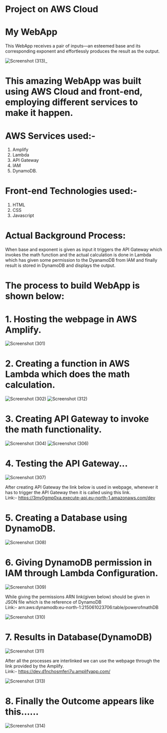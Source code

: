 # Project on AWS Cloud 
# My WebApp
This WebApp receives a pair of inputs—an esteemed base and its corresponding exponent and effortlessly produces the result as the output.

![Screenshot (313)_](https://github.com/KSaiteja05/WebApp/assets/102404293/22091a98-9973-4091-ba47-56c963f275ac)
# This amazing WebApp was built using AWS Cloud and front-end, employing different services to make it happen.
# AWS Services used:-
1. Amplify
2. Lambda
3. API Gateway
4. IAM
5. DynamoDB.
# Front-end Technologies used:-
1. HTML
2. CSS
3. Javascript
# Actual Background Process:
When base and exponent is given as input it triggers the API Gateway which invokes the math function and the actual calculation is done in Lambda which has given some permission to the DyanamoDB from IAM and finally result is stored in DynamoDB and displays the output.
# The process to build WebApp is shown below:
# 1. Hosting the webpage in AWS Amplify.

![Screenshot (301)](https://github.com/KSaiteja05/WebApp/assets/102404293/598f0bcd-f9cc-4e95-819c-d85f3718fbd2)

# 2. Creating a function in AWS Lambda which does the math calculation.
   
![Screenshot (302)](https://github.com/KSaiteja05/WebApp/assets/102404293/e7639d8d-855d-4190-a204-df75ca6b2ed1)
![Screenshot (312)](https://github.com/KSaiteja05/WebApp/assets/102404293/fd8d9b5f-f47a-454a-a95b-e783eddb8788)

# 3. Creating API Gateway to invoke the math functionality.

![Screenshot (304)](https://github.com/KSaiteja05/WebApp/assets/102404293/fcfd7e20-1e97-49f5-a5bf-9bc3b51084bf)
![Screenshot (306)](https://github.com/KSaiteja05/WebApp/assets/102404293/448682f9-de5d-43e7-a649-0ed9c04f5013)

# 4. Testing the API Gateway...

![Screenshot (307)](https://github.com/KSaiteja05/WebApp/assets/102404293/26cbbe32-4cc9-452f-a86c-64d5d4b3bdd6)

After creating API Gateway the link below is used in webpage, whenever it has to trigger the API Gateway then it is called using this link.<br>
Link:- https://3mv0gmp0xa.execute-api.eu-north-1.amazonaws.com/dev

# 5. Creating a Database using DynamoDB.

![Screenshot (308)](https://github.com/KSaiteja05/WebApp/assets/102404293/3144131e-a197-4b6a-ad0c-19b2055d3339)

# 6. Giving DynamoDB permission in IAM through Lambda Configuration.

![Screenshot (309)](https://github.com/KSaiteja05/WebApp/assets/102404293/fe99445b-f803-4191-8a0c-51ee2a42007d)

While giving the permissions ARN link(given below) should be given in JSON file which is the reference of DynamoDB <br>
Link:- arn:aws:dynamodb:eu-north-1:215061023706:table/powerofmathDB

![Screenshot (310)](https://github.com/KSaiteja05/WebApp/assets/102404293/8a8b2bf6-a827-4dbb-9a07-f4147fb15fd6)

# 7. Results in Database(DynamoDB)

![Screenshot (311)](https://github.com/KSaiteja05/WebApp/assets/102404293/390d956a-46a8-4906-8bb6-d317864fc6ba)

After all the processes are interlinked we can use the webpage through the link provided by the  Amplify.<br>
Link:- https://dev.d1nchosmferi7u.amplifyapp.com/

![Screenshot (313)](https://github.com/KSaiteja05/WebApp/assets/102404293/92027b6a-be9c-444d-91d2-abf95172aac2)

# 8. Finally the Outcome appears like this......

![Screenshot (314)](https://github.com/KSaiteja05/WebApp/assets/102404293/b09bd1ec-07ce-4edf-ad79-376d9805e093)
